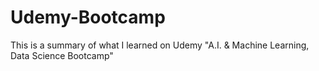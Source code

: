 # Udemy-Bootcamp
This is a summary of what I learned on Udemy "A.I. &amp; Machine Learning, Data Science Bootcamp"
